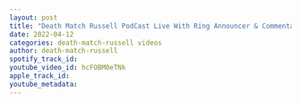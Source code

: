```yaml
---
layout: post
title: "Death Match Russell PodCast Live With Ring Announcer & Commentator Jordan Cassel"
date: 2022-04-12
categories: death-match-russell videos
author: death-match-russell
spotify_track_id: 
youtube_video_id: hcFOBM0eTNk
apple_track_id: 
youtube_metadata: 
---
```

